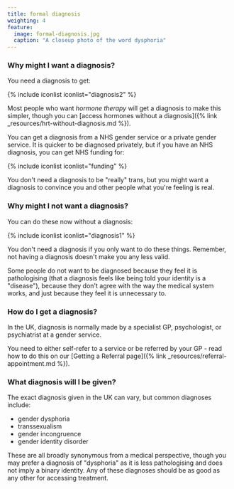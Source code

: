 ```yaml
---
title: formal diagnosis
weighting: 4
feature:
  image: formal-diagnosis.jpg
  caption: "A closeup photo of the word dysphoria"
---
```


### Why might I want a diagnosis?

You need a diagnosis to get:

{% include iconlist iconlist="diagnosis2" %}

Most people who want *hormone therapy* will get a diagnosis to make this simpler, though you can [access hormones without a diagnosis]({% link _resources/hrt-without-diagnosis.md %}).

You can get a diagnosis from a NHS gender service or a private gender service. It is quicker to be diagnosed privately, but if you have an NHS diagnosis, you can get NHS funding for:

{% include iconlist iconlist="funding" %}

You don't need a diagnosis to be "really" trans, but you might want a diagnosis to convince you and other people what you're feeling is real.

### Why might I not want a diagnosis?

You can do these now without a diagnosis:

{% include iconlist iconlist="diagnosis1" %}

You don't need a diagnosis if you only want to do these things. Remember, not having a diagnosis doesn't make you any less valid.

Some people do not want to be diagnosed because they feel it is pathologising (that a diagnosis feels like being told your identity is a "disease"), because they don't agree with the way the medical system works, and just because they feel it is unnecessary to. 

### How do I get a diagnosis?

In the UK, diagnosis is normally made by a specialist GP, psychologist, or psychiatrist at a gender service. 

You need to either self-refer to a service or be referred by your GP - read how to do this on our [Getting a Referral page]({% link _resources/referral-appointment.md %}).

### What diagnosis will I be given?

The exact diagnosis given in the UK can vary, but common diagnoses include:

- gender dysphoria
- transsexualism
- gender incongruence
- gender identity disorder

These are all broadly synonymous from a medical perspective, though you may prefer a diagnosis of "dysphoria" as it is less pathologising and does not imply a binary identity. Any of these diagnoses should be as good as any other for accessing treatment.
